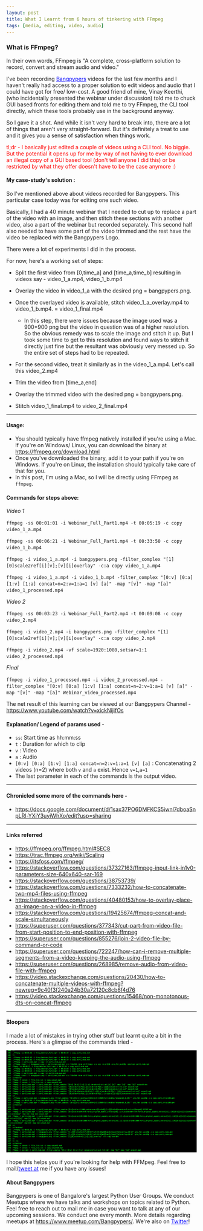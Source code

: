 ```yaml
---
layout: post
title: What I Learnt from 6 hours of tinkering with FFmpeg
tags: [media, editing, video, audio]
---
```


### What is FFmpeg?

In their own words, FFmpeg is "A complete, cross-platform solution to record, convert and stream audio and video."

I've been recording <a href="http://bangalore.python.org.in/" style="color:blue">Bangpypers</a> videos for the last few months and I haven't really had access to a proper solution to edit videos and audio that I could have got for free/ low-cost. A good friend of mine, Vinay Keerthi, (who incidentally presented the webinar under discussion) told me to chuck GUI based fronts for editing them and told me to try FFmpeg, the CLI tool directly, which these tools probably use in the background anyway. 

So I gave it a shot. 
And while it isn't very hard to break into, there are a lot of things that aren't very straight-forward. But it's definitely a treat to use and it gives you a sense of satisfaction when things work. 

<span style="color:red">tl;dr -<span> I basically just edited a couple of videos using a CLI tool. No biggie. But the potential it opens up for me by way of not having to ever download an illegal copy of a GUI based tool (don't tell anyone I did this) or be restricted by what they offer doesn't have to be the case anymore :) 

#### My case-study's solution : 

So I've mentioned above about videos recorded for Bangpypers. This particular case today was for editing one such video. 

Basically, I had a 40 minute webinar that I needed to cut up to replace a part of the video with an image, and then stitch these sections with another video, also a part of the webinar but recorded separately. This second half also needed to have some part of the video trimmed and the rest have the video be replaced with the Bangpypers Logo. 

There were a lot of experiments I did in the process. 

For now, here's a working set of steps: 

- Split the first video from [0,time_a] and [time_a,time_b] resulting in videos say -  video_1_a.mp4, video_1_b.mp4
- Overlay the video in video_1_a with the desired png = bangpypers.png.
- Once the overlayed video is available, stitch video_1_a_overlay.mp4 to video_1_b.mp4. = video_1_final.mp4
    - In this step, there were issues because the image used was a 900*900 png but the video in question was of a higher resolution. So the obvious remedy was to scale the image and stitch it up. But I took some time to get to this resolution and found ways to stitch it directly just fine but the resultant was obviously very messed up. So the entire set of steps had to be repeated. 

- For the second video, treat it similarly as in the video_1_a.mp4. Let's call this video_2.mp4
- Trim the video from [time_a,end]
- Overlay the trimmed video with the desired png = bangpypers.png.
- Stitch video_1_final.mp4 to video_2_final.mp4

---- 
#### Usage: 

- You should typically have ffmpeg natively installed if you're using a Mac. If you're on Windows/ Linux, you can download the binary at <a href="https://ffmpeg.org/download.html" style="color:blue">https://ffmpeg.org/download.html</a>
- Once you've downloaded the binary, add it to your path if you're on Windows. If you're on Linux, the installation should typically take care of that for you. 
- In this post, I'm using a Mac, so I will be directly using FFmpeg as `ffmpeg`.

#### Commands for steps above: 

*Video 1*

`ffmpeg -ss 00:01:01 -i Webinar_Full_Part1.mp4 -t 00:05:19 -c copy video_1_a.mp4`

`ffmpeg -ss 00:06:21 -i Webinar_Full_Part1.mp4 -t 00:33:50 -c copy video_1_b.mp4`

`ffmpeg -i video_1_a.mp4 -i bangpypers.png -filter_complex "[1][0]scale2ref[i][v];[v][i]overlay" -c:a copy video_1_a.mp4`

`ffmpeg -i video_1_a.mp4 -i video_1_b.mp4 -filter_complex "[0:v] [0:a] [1:v] [1:a] concat=n=2:v=1:a=1 [v] [a]" -map "[v]" -map "[a]" video_1_processed.mp4`

*Video 2*

`ffmpeg -ss 00:03:23 -i Webinar_Full_Part2.mp4 -t 00:09:08 -c copy video_2.mp4`

`ffmpeg -i video_2.mp4 -i bangpypers.png -filter_complex "[1][0]scale2ref[i][v];[v][i]overlay" -c:a copy video_2.mp4`

`ffmpeg -i video_2.mp4 -vf scale=1920:1080,setsar=1:1 video_2_processed.mp4`

*Final*

`ffmpeg -i video_1_processed.mp4 -i video_2_processed.mp4 -filter_complex "[0:v] [0:a] [1:v] [1:a] concat=n=2:v=1:a=1 [v] [a]" -map "[v]" -map "[a]" Webinar_video_processed.mp4`

The net result of this learning can be viewed at our Bangpypers Channel - 
<a href="https://www.youtube.com/watch?v=xickNijifOs" style="color:blue">https://www.youtube.com/watch?v=xickNijifOs</a>

#### Explanation/ Legend of params used - 

- `ss`: Start time as hh:mm:ss
- `t` : Duration for which to clip
- `v` : Video
- `a` : Audio
- `[0:v] [0:a] [1:v] [1:a] concat=n=2:v=1:a=1 [v] [a]` : Concatenating 2 videos (n=2) where both `v` and `a` exist. Hence `v=1`,`a=1`
- The last parameter in each of the commands is the output video. 

----

#### Chronicled some more of the commands here - 

- <a href="https://docs.google.com/document/d/1sax37PO6DMFKCS5iwnl7dboaSnpLRl-YXiY3uyiWhXo/edit?usp=sharing" style="color:blue">https://docs.google.com/document/d/1sax37PO6DMFKCS5iwnl7dboaSnpLRl-YXiY3uyiWhXo/edit?usp=sharing</a>

----


#### Links referred
- <a href="https://ffmpeg.org/ffmpeg.html#SEC8" style="color:blue">https://ffmpeg.org/ffmpeg.html#SEC8</a>
- <a href="https://trac.ffmpeg.org/wiki/Scaling" style="color:blue">https://trac.ffmpeg.org/wiki/Scaling</a>
- <a href="https://itsfoss.com/ffmpeg/" style="color:blue">https://itsfoss.com/ffmpeg/</a>
- <a href="https://stackoverflow.com/questions/37327163/ffmpeg-input-link-in1v0-parameters-size-640x640-sar-169-do-not-match-the#" style="color:blue">https://stackoverflow.com/questions/37327163/ffmpeg-input-link-in1v0-parameters-size-640x640-sar-169</a>
- <a href="https://stackoverflow.com/questions/38753739/ffmpeg-overlay-a-png-image-on-a-video-with-custom-transparency" style="color:blue">https://stackoverflow.com/questions/38753739/</a>
- <a href="https://stackoverflow.com/questions/7333232/how-to-concatenate-two-mp4-files-using-ffmpeg" style="color:blue">https://stackoverflow.com/questions/7333232/how-to-concatenate-two-mp4-files-using-ffmpeg</a>
- <a href="https://stackoverflow.com/questions/40480153/how-to-overlay-place-an-image-on-a-video-in-ffmpeg" style="color:blue">https://stackoverflow.com/questions/40480153/how-to-overlay-place-an-image-on-a-video-in-ffmpeg</a>
- <a href="https://stackoverflow.com/questions/19425674/ffmpeg-concat-and-scale-simultaneously" style="color:blue">https://stackoverflow.com/questions/19425674/ffmpeg-concat-and-scale-simultaneously</a>
- <a href="https://superuser.com/questions/377343/cut-part-from-video-file-from-start-position-to-end-position-with-ffmpeg" style="color:blue">https://superuser.com/questions/377343/cut-part-from-video-file-from-start-position-to-end-position-with-ffmpeg</a>
- <a href="https://superuser.com/questions/855276/join-2-video-file-by-command-or-code" style="color:blue">https://superuser.com/questions/855276/join-2-video-file-by-command-or-code</a>
- <a href="https://superuser.com/questions/722247/how-can-i-remove-multiple-segments-from-a-video-keeping-the-audio-using-ffmpeg" style="color:blue">https://superuser.com/questions/722247/how-can-i-remove-multiple-segments-from-a-video-keeping-the-audio-using-ffmpeg</a>
- <a href="https://superuser.com/questions/268985/remove-audio-from-video-file-with-ffmpeg" style="color:blue">https://superuser.com/questions/268985/remove-audio-from-video-file-with-ffmpeg</a>
- <a href="https://video.stackexchange.com/questions/20430/how-to-concatenate-multiple-videos-with-ffmpeg?newreg=9c40f3f240a24b30a72120c8cb6f4d76" style="color:blue">https://video.stackexchange.com/questions/20430/how-to-concatenate-multiple-videos-with-ffmpeg?newreg=9c40f3f240a24b30a72120c8cb6f4d76</a>
- <a href="https://video.stackexchange.com/questions/15468/non-monotonous-dts-on-concat-ffmpeg" style="color:blue">https://video.stackexchange.com/questions/15468/non-monotonous-dts-on-concat-ffmpeg</a>

----

#### Bloopers

I made a lot of mistakes in trying other stuff but learnt quite a bit in the process. Here's a glimpse of the commands tried -

![ffmpeg](../img/tech/ffmpeg_bloopers.png)

I hope this helps you if you're looking for help with FFMpeg. Feel free to mail/<a href="https://twitter.com/abhicantdraw" style="color:blue">tweet at</a>  me if you have any issues!

#### About Bangpypers

Bangpypers is one of Bangalore's largest Python User Groups. We conduct Meetups where we have talks and workshops on topics related to Python. Feel free to reach out to mail me in case you want to talk at any of our upcoming sessions. We conduct one every month. More details regarding meetups at <a href="https://www.meetup.com/Bangpypers/" style="color:blue">https://www.meetup.com/Bangpypers/</a>. We're also on <a href="https://twitter.com/__bangpypers__" style="color:blue">Twitter<a>!